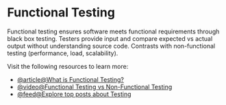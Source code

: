 # Functional Testing

Functional testing ensures software meets functional requirements through black box testing. Testers provide input and compare expected vs actual output without understanding source code. Contrasts with non-functional testing (performance, load, scalability).

Visit the following resources to learn more:

- [@article@What is Functional Testing?](https://www.guru99.com/functional-testing.html)
- [@video@Functional Testing vs Non-Functional Testing](https://www.youtube.com/watch?v=NgQT7miTP9M)
- [@feed@Explore top posts about Testing](https://app.daily.dev/tags/testing?ref=roadmapsh)